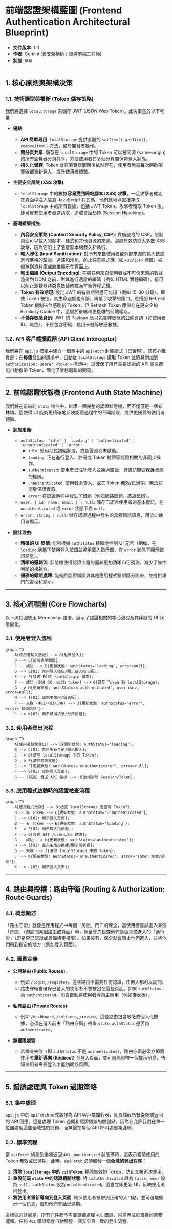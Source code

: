 # 前端認證架構藍圖 (Frontend Authentication Architectural Blueprint)

- **文件版本**: 1.0
- **作者**: Gemini (資安架構師 / 資深前端工程師)
- **狀態**: `草案`

---

## 1. 核心原則與架構決策

### 1.1. 技術選型與權衡 (Token 儲存策略)

我們將選擇 `localStorage` 來儲存 JWT (JSON Web Token)。此決策基於以下考量：

-   **優點**:
    -   **API 簡單易用**: `localStorage` 提供直觀的 `setItem()`, `getItem()`, `removeItem()` 方法，易於開發者操作。
    -   **跨分頁共享**: 儲存在 `localStorage` 中的 Token 可以被同源 (same-origin) 的所有瀏覽器分頁共享，方便使用者在多個分頁間保持登入狀態。
    -   **持久化儲存**: Token 會在瀏覽器關閉後依然存在，使用者無需每次開啟瀏覽器都重新登入，提升使用者體驗。

-   **主要安全風險 (XSS 攻擊)**:
    -   `localStorage` 中的數據**容易受到跨站腳本 (XSS) 攻擊**。一旦攻擊者成功在頁面中注入惡意 JavaScript 程式碼，他們就可以直接存取 `localStorage` 中的所有數據，包括 JWT Token。攻擊者獲取 Token 後，即可冒充使用者發送請求，造成會話劫持 (Session Hijacking)。

-   **基礎緩解措施**:
    -   **內容安全策略 (Content Security Policy, CSP)**: 實施嚴格的 CSP，限制頁面可以載入的腳本、樣式和其他資源的來源。這能有效防禦大多數 XSS 攻擊，因為它阻止了惡意腳本的載入和執行。
    -   **輸入淨化 (Input Sanitization)**: 對所有來自使用者或外部來源的輸入數據進行嚴格的驗證、過濾和淨化，防止惡意程式碼（如 `<script>` 標籤）被儲存到資料庫或直接顯示在頁面上。
    -   **輸出編碼 (Output Encoding)**: 在將任何來自使用者或不可信來源的數據渲染到 DOM 之前，對其進行適當的編碼（例如 HTML 實體編碼）。這可以防止瀏覽器將惡意數據解釋為可執行程式碼。
    -   **Token 有效期短**: 設定 JWT 的有效期限盡可能短（例如 15-30 分鐘）。即使 Token 被盜，其生命週期也有限，降低了攻擊的窗口。應搭配 Refresh Token 機制來無感刷新 Token，但 Refresh Token 應儲存在更安全的 `HttpOnly` Cookie 中，這屬於後端和更複雜的前端範疇。
    -   **不儲存敏感資訊**: JWT 的 Payload 應只包含非敏感的公開資訊（如使用者 ID、角色），不應包含密碼、信用卡號等敏感數據。

### 1.2. API 客戶端攔截器 (API Client Interceptor)

我們將在 `api.js` 模組中建立一個集中的 `apiFetch` 封裝函式（已實現）。其核心職責是：在**每個**發出的請求中，自動從 `localStorage` 讀取 Token 並將其附加到 `Authorization: Bearer <token>` 標頭中。這確保了所有需要認證的 API 請求都能自動攜帶 Token，簡化了業務邏輯的開發。

---

## 2. 前端認證狀態機 (Frontend Auth State Machine)

我們將在前端的 `state` 物件中，維護一個完整的認證狀態機，而不僅僅是一個布林值。這使得 UI 能夠更精確地反映認證過程中的不同階段，提供更優質的使用者體驗。

-   **狀態定義**:
    -   `authStatus: 'idle' | 'loading' | 'authenticated' | 'unauthenticated' | 'error'`
        -   `idle`: 應用程式初始狀態，或認證流程未啟動。
        -   `loading`: 正在進行登入、註冊或 Token 驗證等認證相關的非同步操作。
        -   `authenticated`: 使用者已成功登入並通過驗證，具備訪問受保護資源的權限。
        -   `unauthenticated`: 使用者未登入，或其 Token 無效/已過期，無法訪問受保護資源。
        -   `error`: 在認證過程中發生了錯誤（例如網路問題、憑證錯誤）。
    -   `user: { id, name, email } | null`: 儲存已認證使用者的基本資訊。在 `unauthenticated` 或 `error` 狀態下為 `null`。
    -   `error: string | null`: 儲存認證過程中發生的具體錯誤訊息，用於向使用者顯示。

-   **設計理由**:
    -   **精確的 UI 反饋**: 能夠根據 `authStatus` 精確地控制 UI 元素（例如，在 `loading` 狀態下禁用登入按鈕並顯示載入指示器，在 `error` 狀態下顯示錯誤訊息）。
    -   **清晰的邏輯流**: 狀態機使得認證流程的邏輯更加清晰和可預測，減少了條件判斷的複雜性。
    -   **優雅的錯誤處理**: 能夠將認證錯誤與其他應用程式錯誤區分開來，並提供專門的處理和顯示。

---

## 3. 核心流程圖 (Core Flowcharts)

以下流程圖使用 Mermaid.js 語法，展示了認證相關的核心流程及其伴隨的 UI 狀態變化。

### 3.1. 使用者登入流程

```mermaid
graph TD
    A[使用者輸入憑證] --> B{點擊登入};
    B --> C{前端表單驗證}; 
    C -- 成功 --> D{更新狀態: authStatus='loading', error=null};
    D --> E[UI: 禁用登入按鈕/顯示載入指示器];
    E --> F[發送 POST /auth/login 請求];
    F -- 成功 (200 OK, with token) --> G{儲存 Token 到 localStorage};
    G --> H{更新狀態: authStatus='authenticated', user data, error=null};
    H --> I[UI: 導向主應用/儀表板];
    F -- 失敗 (401/403/500) --> J{更新狀態: authStatus='error', error='錯誤訊息'}; 
    J --> K[UI: 顯示錯誤訊息/啟用按鈕];
```

### 3.2. 使用者登出流程

```mermaid
graph TD
    A[使用者點擊登出] --> B{更新狀態: authStatus='loading'};
    B --> C[UI: 禁用所有互動/顯示載入];
    C --> D{清除 localStorage 中的 Token};
    D --> E{清除前端狀態};
    E --> F[更新狀態: authStatus='unauthenticated', error=null];
    F --> G[UI: 導向登入頁面];
    G -- (可選) 發送 API 請求 --> H[後端清除 Session/Token];
```

### 3.3. 應用程式啟動時的認證檢查流程

```mermaid
graph TD
    A[應用程式啟動] --> B{檢查 localStorage 是否有 Token?};
    B -- 無 Token --> C{更新狀態: authStatus='unauthenticated'};
    C --> D[UI: 顯示登入頁面];
    B -- 有 Token --> E{更新狀態: authStatus='loading'};
    E --> F[UI: 顯示載入指示器];
    F --> G[發送 GET /users/me 請求];
    G -- 成功 --> H{更新狀態: authStatus='authenticated'};
    H --> I[UI: 載入主應用數據/顯示儀表板];
    G -- 失敗 --> J{清除 localStorage 中的 Token};
    J --> K{更新狀態: authStatus='unauthenticated', error='Token 無效/過期'}; 
    K --> L[UI: 顯示登入頁面];
```

---

## 4. 路由與授權：路由守衛 (Routing & Authorization: Route Guards)

### 4.1. 概念闡述

「路由守衛」就像是應用程式中每個「房間」門口的保全。當使用者嘗試進入某個「房間」（即訪問某個路由或頁面）時，保全會先檢查他們是否具備進入的「通行證」（即是否已認證或具備特定權限）。如果沒有，保全就會阻止他們進入，並將他們帶到指定的地方（例如登入頁面）。

### 4.2. 職責定義

-   **公開路由 (Public Routes)**:
    -   例如 `/login`, `/register`。這些路由不需要任何認證，任何人都可以訪問。
    -   路由守衛會確保已登入的使用者不會被困在這些頁面。如果 `authStatus` 為 `authenticated`，則會自動將使用者導向主應用（例如儀表板）。

-   **私有路由 (Private Routes)**:
    -   例如 `/dashboard`, `/settings`, `/review`。這些路由包含敏感或個人化數據，必須在進入前由「路由守衛」檢查 `state.authStatus` 是否為 `authenticated`。

-   **無權限處理**:
    -   若檢查失敗（即 `authStatus` 不是 `authenticated`），路由守衛必須立即將使用者**重新導向 (Redirect)** 至登入頁面，並可選地附帶一個提示訊息，告知使用者需要登入才能訪問該頁面。

---

## 5. 錯誤處理與 Token 過期策略

### 5.1. 集中處理

`api.js` 中的 `apiFetch` 函式將作為 API 客戶端攔截器，負責攔截所有從後端返回的 API 回應。這是處理 Token 過期和認證錯誤的關鍵點，因為它允許我們在單一位置處理這些全域性的問題，而無需在每個 API 呼叫處重複邏輯。

### 5.2. 標準流程

當 `apiFetch` 偵測到後端返回 `401 Unauthorized` 狀態碼時，這表示當前使用的 Token 無效或已過期。此時，`apiFetch` 必須觸發一個**全域的登出程序**：

1.  **清除 `localStorage` 中的 `authToken`**: 移除無效的 Token，防止其被再次使用。
2.  **重設前端 `state` 中的認證相關狀態**: 將 `isAuthenticated` 設為 `false`，`user` 設為 `null`，`authStatus` 設為 `unauthenticated`。這會立即更新 UI，反映使用者已登出。
3.  **將使用者重新導向到登入頁面**: 確保使用者被帶到正確的入口點，並可選地顯示一個訊息，告知他們會話已過期。

這樣做的好處是，所有元件都不需要單獨處理 `401` 錯誤，只需專注於自身的業務邏輯。任何 `401` 錯誤都會自動觸發一個安全且一致的登出流程。
